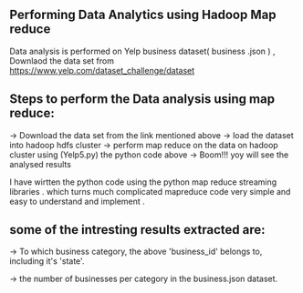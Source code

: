 <h2>Performing Data Analytics using Hadoop Map reduce</h2>

Data analysis is performed on Yelp business dataset( business .json ) , Downlaod the  data set from https://www.yelp.com/dataset_challenge/dataset

<h2>Steps to perform the Data analysis using map reduce:</h2>

-> Download the data set from the link mentioned above
-> load the dataset into  hadoop hdfs cluster 
-> perform map reduce on the data on hadoop cluster using (Yelp5.py) the python code above 
-> Boom!!! yoy will see the analysed results 


I have wirtten the python code using the python map reduce streaming libraries . which turns much complicated mapreduce code very simple and easy to understand and implement . 


<h2>some of the intresting results extracted are: </h2>

-> To which business category, the above 'business_id' belongs to, including it's 'state'.

-> the number of businesses per category in the business.json dataset.

